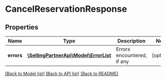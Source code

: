 # CancelReservationResponse

## Properties
Name | Type | Description | Notes
------------ | ------------- | ------------- | -------------
**errors** | [**\SellingPartnerApi\Model\ErrorList**](ErrorList.md) | Errors encountered, if any | [optional] 

[[Back to Model list]](../README.md#documentation-for-models) [[Back to API list]](../README.md#documentation-for-api-endpoints) [[Back to README]](../README.md)


